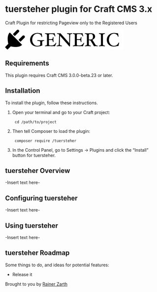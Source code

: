 # tuersteher plugin for Craft CMS 3.x

Craft Plugin for restricting Pageview only to the Registered Users

![Screenshot](resources/img/plugin-logo.png)

## Requirements

This plugin requires Craft CMS 3.0.0-beta.23 or later.

## Installation

To install the plugin, follow these instructions.

1. Open your terminal and go to your Craft project:

        cd /path/to/project

2. Then tell Composer to load the plugin:

        composer require /tuersteher

3. In the Control Panel, go to Settings → Plugins and click the “Install” button for tuersteher.

## tuersteher Overview

-Insert text here-

## Configuring tuersteher

-Insert text here-

## Using tuersteher

-Insert text here-

## tuersteher Roadmap

Some things to do, and ideas for potential features:

* Release it

Brought to you by [Rainer Zarth](raz.ddnss.de)
